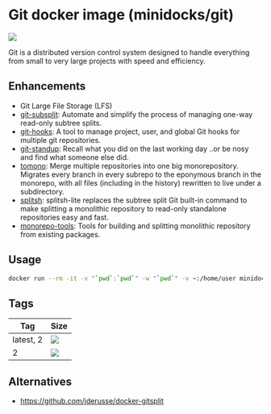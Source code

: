 Git docker image (minidocks/git)
================================

![](https://upload.wikimedia.org/wikipedia/commons/thumb/e/e0/Git-logo.svg/150px-Git-logo.svg.png)

Git is a distributed version control system designed to handle everything from small to very large projects with speed 
and efficiency.

Enhancements
------------

- Git Large File Storage (LFS)
- [git-subsplit](https://github.com/dflydev/git-subsplit): Automate and simplify the process of managing one-way read-only subtree splits.
- [git-hooks](https://github.com/icefox/git-hooks): A tool to manage project, user, and global Git hooks for multiple git repositories.
- [git-standup](https://github.com/kamranahmedse/git-standup): Recall what you did on the last working day ..or be nosy and find what someone else did.
- [tomono](https://github.com/unravelin/tomono): Merge multiple repositories into one big monorepository. Migrates every branch in every subrepo to the eponymous branch in the monorepo, with all files (including in the history) rewritten to live under a subdirectory.
- [splitsh](https://github.com/splitsh/lite/commits/master): splitsh-lite replaces the subtree split Git built-in command to make splitting a monolithic repository to read-only standalone repositories easy and fast.
- [monorepo-tools](https://github.com/shopsys/monorepo-tools): Tools for building and splitting monolithic repository from existing packages.

Usage
-----

```bash
docker run --rm -it -v "`pwd`:`pwd`" -w "`pwd`" -v ~:/home/user minidocks/git sh
```

Tags
----

 Tag       | Size
 ---       | ----
 latest, 2 | [![](https://images.microbadger.com/badges/image/minidocks/git.svg)](https://microbadger.com/images/minidocks/git)
 2         | [![](https://images.microbadger.com/badges/image/minidocks/git:2.svg)](https://microbadger.com/images/minidocks/git:2)

Alternatives
------------

- https://github.com/jderusse/docker-gitsplit
